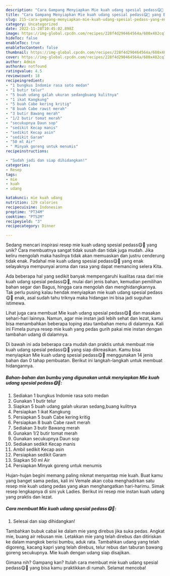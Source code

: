 ```yaml
---
description: "Cara Gampang Menyiapkan Mie kuah udang spesial pedass😋🤤 yang Enak"
title: "Cara Gampang Menyiapkan Mie kuah udang spesial pedass😋🤤 yang Enak"
slug: 215-cara-gampang-menyiapkan-mie-kuah-udang-spesial-pedass-yang-enak
category: Uncategorized
date: 2022-11-28T10:45:02.898Z
image: https://img-global.cpcdn.com/recipes/228f4d290464564a/680x482cq70/mie-kuah-udang-spesial-pedass-foto-resep-utama.jpg
hideToc: false
enableToc: true
enableTocContent: false
thumbnail: https://img-global.cpcdn.com/recipes/228f4d290464564a/680x482cq70/mie-kuah-udang-spesial-pedass-foto-resep-utama.jpg
cover: https://img-global.cpcdn.com/recipes/228f4d290464564a/680x482cq70/mie-kuah-udang-spesial-pedass-foto-resep-utama.jpg
author: Admin
authorAv: notfound
ratingvalue: 4.5
reviewcount: 18
recipeingredient:
- "1 bungkus Indomie rasa soto medan"
- "1 butir telur"
- "5 buah udang galah ukuran sedangbuang kulitnya"
- "1 ikat Kangkung"
- "5 buah Cabe kering kritig"
- "8 buah Cabe rawit merah"
- "3 butir Bawang merah"
- "1/2 butir tomat merah"
- "secukupnya Daun sop"
- "sedikit Kecap manis"
- "sedikit Kecap asin"
- "sedikit Garam"
- "50 ml Air"
- " Minyak goreng untuk menumis"
recipeinstructions:

- "Sudah jadi dan siap dihidangkan!"
categories:
- Resep
tags:
- mie
- kuah
- udang

katakunci: mie kuah udang 
nutrition: 129 calories
recipecuisine: Indonesian
preptime: "PT34M"
cooktime: "PT52M"
recipeyield: "3"
recipecategory: Dinner

---
```





Sedang mencari inspirasi resep mie kuah udang spesial pedass😋🤤 yang unik? Cara membuatnya sangat tidak susah dan tidak juga mudah. Jika keliru mengolah maka hasilnya tidak akan memuaskan dan justru cenderung tidak enak. Padahal mie kuah udang spesial pedass😋🤤 yang enak selayaknya mempunyai aroma dan rasa yang dapat memancing selera Kita.





Ada beberapa hal yang sedikit banyak mempengaruhi kualitas rasa dari mie kuah udang spesial pedass😋🤤, mulai dari jenis bahan, kemudian pemilihan bahan segar dan Bagus, hingga cara mengolah dan menghidangkannya. Tak perlu pusing kalau hendak menyiapkan mie kuah udang spesial pedass😋🤤 enak,      asal sudah tahu triknya maka hidangan ini bisa jadi suguhan istimewa.














Lihat juga cara membuat Mie kuah udang spesial pedass😋🤤 dan masakan sehari-hari lainnya. Namun, agar mie instan jadi lebih sehat dan lezat, kamu bisa menambahkan beberapa toping atau tambahan menu di dalamnya. Kali ini Fimela punya resep mie kuah yang pedas gurih pakai mie instan dengan tambahan udang di dalamnya.






Di bawah ini ada beberapa cara mudah dan praktis untuk membuat mie kuah udang spesial pedass😋🤤 yang siap dikreasikan. Kamu bisa menyiapkan Mie kuah udang spesial pedass😋🤤 menggunakan 14 jenis bahan dan 0 tahap pembuatan. Berikut ini langkah-langkah untuk membuat hidangannya.

<!--inarticleads1-->

##### Bahan-bahan dan bumbu yang digunakan untuk menyiapkan Mie kuah udang spesial pedass😋🤤:

1. Sediakan 1 bungkus Indomie rasa soto medan
1. Gunakan 1 butir telur
1. Siapkan 5 buah udang galah ukuran sedang,buang kulitnya
1. Persiapkan 1 ikat Kangkung
1. Persiapkan 5 buah Cabe kering kritig
1. Persiapkan 8 buah Cabe rawit merah
1. Sediakan 3 butir Bawang merah
1. Gunakan 1/2 butir tomat merah
1. Gunakan secukupnya Daun sop
1. Sediakan sedikit Kecap manis
1. Ambil sedikit Kecap asin
1. Persiapkan sedikit Garam
1. Siapkan 50 ml Air
1. Persiapkan  Minyak goreng untuk menumis


Hujan-hujan begini memang paling nikmat menyantap mie kuah. Buat kamu yang banget sama pedas, kali ini Vemale akan coba menghadirkan satu resep mie kuah udang pedas yang akan menghangatkan hari-harimu. Simak resep lengkapnya di sini yuk Ladies. Berikut ini resep mie instan kuah udang yang praktis dan lezat. 

<!--inarticleads2-->

##### Cara membuat Mie kuah udang spesial pedass😋🤤:


1. Selesai dan siap dihidangkan!

Tambahkan bubuk cabai ke dalam mie yang direbus jika suka pedas. Angkat mie, buang air rebusan mie. Letakkan mie yang telah direbus dan ditiriskan ke dalam mangkok berisi bumbu, aduk rata. Tambahkan udang yang telah digoreng, kacang kapri yang telah direbus, telur rebus dan taburan bawang goreng secukupnya. Mie kuah dengan udang siap disajikan. 

Gimana nih? Gampang kan? Itulah cara membuat mie kuah udang spesial pedass😋🤤 yang bisa kamu praktikkan di rumah. Selamat mencoba!
